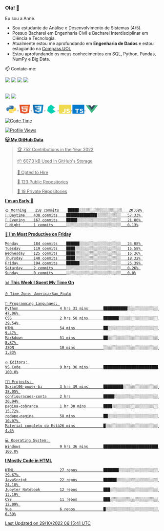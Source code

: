 ### Olá! 👋
Eu sou a Anne. 
- Sou estudante de Análise e Desenvolvimento de Sistemas (4/5).
- Possuo Bacharel em Engenharia Civil e Bacharel Interdisciplinar em Ciência e Tecnologia.
- Atualmente estou me aprofundando em **Engenharia de Dados** e estou estagiando na [Compass.UOL](https://compass.uol/pt/home/) 
- Estou aprofundando os meus conhecimentos em SQL, Python, Pandas, NumPy e Big Data.

📫 Contate-me: 

<div>
<a href="https://www.instagram.com/annekarolinefc/" target="_blank"><img src="https://img.shields.io/badge/-Instagram-%23E4405F?style=for-the-badge&logo=instagram&logoColor=white" target="_blank"></a> 
<a href = "mailto:annekarolinefc@gmail.com"><img src="https://img.shields.io/badge/-Gmail-%23333?style=for-the-badge&logo=gmail&logoColor=white" target="_blank"></a>
<a href="https://www.linkedin.com/in/devannekarolinefc/" target="_blank"><img src="https://img.shields.io/badge/-LinkedIn-%230077B5?style=for-the-badge&logo=linkedin&logoColor=white" target="_blank"></a> 
<a href="https://api.whatsapp.com/send?phone=5533991375118&text=Ol%C3%A1%20Anne!%20" target="_blank"><img src="https://img.shields.io/badge/WhatsApp-25D366?style=for-the-badge&logo=whatsapp&logoColor=white" target="_blank"></a>
</div>

</br>

</br>
<div>
  <a href="https://github.com/annekarolinefc">
  <img height="180em" src="https://github-readme-stats.vercel.app/api?username=annekarolinefc&show_icons=true&theme=dracula&include_all_commits=true&count_private=true"/>
  <img height="180em" src="https://github-readme-stats.vercel.app/api/top-langs/?username=annekarolinefc&layout=compact&langs_count=7&theme=dracula"/>
</div>
  
  <div style="display: inline_block"><br>  
  <img align="center" alt="Anne-Python" height="30" width="40" src="https://raw.githubusercontent.com/devicons/devicon/master/icons/python/python-original.svg">
  <img align="center" alt="Anne-HTML" height="30" width="40" src="https://raw.githubusercontent.com/devicons/devicon/master/icons/html5/html5-original.svg">
  <img align="center" alt="Anne-CSS" height="30" width="40"
 src="https://raw.githubusercontent.com/devicons/devicon/master/icons/css3/css3-original.svg">
  <img align="center" alt="Anne-Bulma" height="30" width="40"
 src="https://github.com/devicons/devicon/blob/master/icons/bulma/bulma-plain.svg">
  <img align="center" alt="Anne-Js" height="30" width="40" src="https://raw.githubusercontent.com/devicons/devicon/master/icons/javascript/javascript-plain.svg">
    <img align="center" alt="Anne-Ts" height="30" width="40" src="https://github.com/devicons/devicon/blob/master/icons/typescript/typescript-original.svg">
      <img align="center" alt="Anne-Vue" height="30" width="40" src="https://github.com/devicons/devicon/blob/master/icons/vuejs/vuejs-original.svg">
</div>
<!--
  <img align="center" alt="Anne-An" height="30" width="40" src="https://github.com/devicons/devicon/blob/master/icons/angularjs/angularjs-original.svg">

-->
</br>
</br>
</br>
<!--START_SECTION:waka-->
![Code Time](http://img.shields.io/badge/Code%20Time-11%20hrs%2055%20mins-blue)

![Profile Views](http://img.shields.io/badge/Profile%20Views-33-blue)

**🐱 My GitHub Data** 

> 🏆 752 Contributions in the Year 2022
 > 
> 📦 607.3 kB Used in GitHub's Storage 
 > 
> 💼 Opted to Hire
 > 
> 📜 123 Public Repositories 
 > 
> 🔑 19 Private Repositories  
 > 
**I'm an Early 🐤** 

```text
🌞 Morning    158 commits    █████░░░░░░░░░░░░░░░░░░░░   20.68% 
🌇 Daytime    438 commits    ██████████████░░░░░░░░░░░   57.33% 
🌃 Evening    167 commits    █████░░░░░░░░░░░░░░░░░░░░   21.86% 
🌙 Night      1 commits      ░░░░░░░░░░░░░░░░░░░░░░░░░   0.13%

```
📅 **I'm Most Productive on Friday** 

```text
Monday       184 commits    ██████░░░░░░░░░░░░░░░░░░░   24.08% 
Tuesday      119 commits    ████░░░░░░░░░░░░░░░░░░░░░   15.58% 
Wednesday    125 commits    ████░░░░░░░░░░░░░░░░░░░░░   16.36% 
Thursday     140 commits    ████░░░░░░░░░░░░░░░░░░░░░   18.32% 
Friday       194 commits    ██████░░░░░░░░░░░░░░░░░░░   25.39% 
Saturday     2 commits      ░░░░░░░░░░░░░░░░░░░░░░░░░   0.26% 
Sunday       0 commits      ░░░░░░░░░░░░░░░░░░░░░░░░░   0.0%

```


📊 **This Week I Spent My Time On** 

```text
⌚︎ Time Zone: America/Sao_Paulo

💬 Programming Languages: 
Python                   4 hrs 31 mins       ███████████░░░░░░░░░░░░░░   47.06% 
CSS                      2 hrs 50 mins       ███████░░░░░░░░░░░░░░░░░░   29.54% 
HTML                     54 mins             ██░░░░░░░░░░░░░░░░░░░░░░░   9.47% 
Markdown                 51 mins             ██░░░░░░░░░░░░░░░░░░░░░░░   8.87% 
JSON                     10 mins             ░░░░░░░░░░░░░░░░░░░░░░░░░   1.83%

🔥 Editors: 
VS Code                  9 hrs 36 mins       █████████████████████████   100.0%

🐱‍💻 Projects: 
Sprint06-power-bi        3 hrs 39 mins       █████████░░░░░░░░░░░░░░░░   38.05% 
configuracoes-conta      2 hrs               █████░░░░░░░░░░░░░░░░░░░░   20.94% 
pagina-cobranca          1 hr 30 mins        ████░░░░░░░░░░░░░░░░░░░░░   15.72% 
rodape-pagina            58 mins             ██░░░░░░░░░░░░░░░░░░░░░░░   10.07% 
Material completo do Está26 mins             █░░░░░░░░░░░░░░░░░░░░░░░░   4.6%

💻 Operating System: 
Windows                  9 hrs 36 mins       █████████████████████████   100.0%

```

**I Mostly Code in HTML** 

```text
HTML                     27 repos            ███████░░░░░░░░░░░░░░░░░░   29.67% 
JavaScript               22 repos            ██████░░░░░░░░░░░░░░░░░░░   24.18% 
Jupyter Notebook         12 repos            ███░░░░░░░░░░░░░░░░░░░░░░   13.19% 
CSS                      11 repos            ███░░░░░░░░░░░░░░░░░░░░░░   12.09% 
Vue                      6 repos             █░░░░░░░░░░░░░░░░░░░░░░░░   6.59%

```



 Last Updated on 29/10/2022 06:15:41 UTC
<!--END_SECTION:waka-->
  
